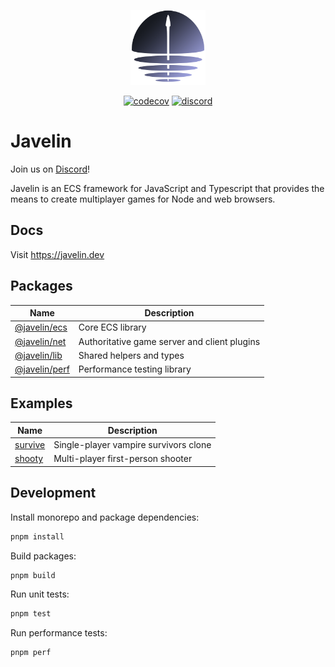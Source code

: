 <p align="center">
  <img src="./logo.png" width="120px">
</p>

<p align="center">
  <a href="https://codecov.io/gh/3mcd/javelin"><img src="https://codecov.io/gh/3mcd/javelin/branch/master/graph/badge.svg?token=8UMA33S9UL" alt="codecov"></a>
  <a href="https://discord.gg/AbEWH3taWU"><img src="https://img.shields.io/discord/844566064281026600?logo=discord" alt="discord"></a>
</p>

# Javelin

Join us on [Discord](https://discord.gg/AbEWH3taWU)!

Javelin is an ECS framework for JavaScript and Typescript that provides the means to create multiplayer games for Node and web browsers.

## Docs

Visit https://javelin.dev

## Packages

| Name                                     | Description                                  |
| ---------------------------------------- | -------------------------------------------- |
| [@javelin/ecs](./packages/javelin-ecs)   | Core ECS library                             |
| [@javelin/net](./packages/javelin-net)   | Authoritative game server and client plugins |
| [@javelin/lib](./packages/javelin-lib)   | Shared helpers and types                     |
| [@javelin/perf](./packages/javelin-perf) | Performance testing library                  |

## Examples

| Name                          | Description                           |
| ----------------------------- | ------------------------------------- |
| [survive](./examples/survive) | Single-player vampire survivors clone |
| [shooty](./examples/shooty)   | Multi-player first-person shooter     |

## Development

Install monorepo and package dependencies:

```sh
pnpm install
```

Build packages:

```sh
pnpm build
```

Run unit tests:

```sh
pnpm test
```

Run performance tests:

```sh
pnpm perf
```
